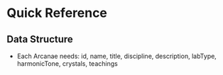# Quick Reference

## Data Structure
- Each Arcanae needs: id, name, title, discipline, description, labType, harmonicTone, crystals, teachings

